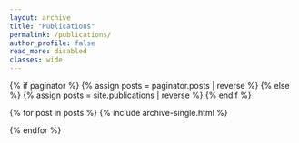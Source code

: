 ```yaml
---
layout: archive
title: "Publications"
permalink: /publications/
author_profile: false
read_more: disabled
classes: wide
---
```


{% if paginator %}
  {% assign posts = paginator.posts | reverse %}
{% else %}
  {% assign posts = site.publications | reverse %}
{% endif %}

{% for post in posts %}
  {% include archive-single.html %}
  <p></p>
{% endfor %}
